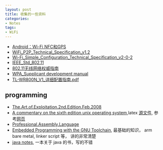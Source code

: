 ```yaml
---
layout: post
title: 收集的一些资料
categories:
- Notes
tags:
- WiFi
---
```



 - [Android：Wi-Fi NFC和GPS][1]
 - [WiFi_P2P_Technical_Specification_v1.2][2]
 - [Wi-Fi_Simple_Configuration_Technical_Specification_v2-0-2][3]
 - [IEEE_Std_802.11][4]
 - [802.11无线网络权威指南][5]
 - [WPA_Supplicant development manual][7]
 - [TL-WR800N_V1_详细配置指南.pdf][13]
 
## programming
 - [The.Art.of.Exploitation.2nd.Edition.Feb.2008][6]
 - [A commentary on the sixth edition unix operating system][8],latex [源文件][9], 参考[网页][10]
 - [Professional.Assembly.Language][11]
 - [Embedded Programming with the GNU Toolchain][12], 最基础的知识， arm bare metal, linker script 等， 讲的非常清楚
 - [java notes][14], 一本关于 java 的书，写的不错



[1]: /pdf/wifi/Android%EF%BC%9AWi-Fi%20NFC%E5%92%8CGPS.pdf
[2]: /pdf/wifi/WiFi_P2P_Technical_Specification_v1.2.pdf
[3]: /pdf/wifi/Wi-Fi_Simple_Configuration_Technical_Specification_v2-0-2.pdf
[4]: /pdf/wifi/IEEE_Std_802.11.pdf
[5]: /pdf/wifi/802.11%E6%97%A0%E7%BA%BF%E7%BD%91%E7%BB%9C%E6%9D%83%E5%A8%81%E6%8C%87%E5%8D%97(%E7%AC%AC%E4%BA%8C%E7%89%88%E5%85%A8_%E9%9D%9E%E6%89%AB%E6%8F%8F).pdf
[6]: /pdf/programming/The.Art.of.Exploitation.2nd.Edition.Feb.2008.pdf
[7]: /pdf/wifi/wpa_supplicant-devel.pdf
[8]: /pdf/programming/A%20COMMENTARY%20ON%20THE%20SIXTH%20EDITION%20UNIX%20OPERATING%20SYSTEM.pdf
[9]: /latex/a-commentary-on-sixth-edition-unix-operating-system.tar.gz
[10]: http://pdos.csail.mit.edu/6.828/2012/index.html
[11]: /pdf/programming/Wrox.Professional.Assembly.Language.Jan.2005.eBook-DDU.pdf
[12]: http://www.bravegnu.org/gnu-eprog/
[13]: /pdf/wifi/TL-WR800N_V1_%E8%AF%A6%E7%BB%86%E9%85%8D%E7%BD%AE%E6%8C%87%E5%8D%97.pdf
[14]: /pdf/programming/javanotes7-linked.pdf
